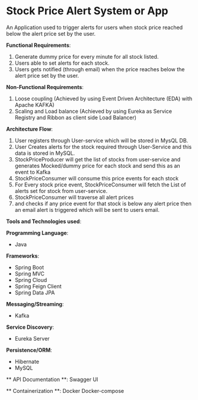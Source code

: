 # Stock Price Alert System or App
An Application used to trigger alerts for users when stock price reached below the alert price set by the user.

**Functional Requirements**:
1.  Generate dummy price for every minute for all stock listed.
2.  Users able to set alerts for each stock.
3.  Users gets notified (through email) when the price reaches below the alert price set by the user.

**Non-Functional Requirements**:
1. Loose coupling (Achieved by using Event Driven Architecture (EDA) with Apache KAFKA)
2. Scaling and Load balance (Achieved by using Eureka as Service Registry and Ribbon as client side Load Balancer)


**Architecture Flow**:
1. User registers through User-service which will be stored in MysQL DB.
2. User Creates alerts for the stock required through User-Service and this data is stored in MySQL.
3. StockPriceProducer will get the list of stocks from user-service and generates Mocked/dummy price for each stock and send this as an event to Kafka
5. StockPriceConsumer will consume this price events for each stock
6. For Every stock price event, StockPriceConsumer will fetch the List of alerts set for stock from user-service.
7. StockPriceConsumer will traverse all alert prices
8. and checks if any price event for that stock is below any alert price then an email alert is triggered which will be sent to users email.

**Tools and Technologies used**:

**Programming Language**:
- Java

**Frameworks**:
- Spring Boot
- Spring MVC
- Spring Cloud
- Spring Feign Client
- Spring Data JPA

**Messaging/Streaming**:
- Kafka

**Service Discovery**:
- Eureka Server

**Persistence/ORM**:
- Hibernate
- MySQL

** API Documentation **:
Swagger UI

** Containerization **:
Docker
Docker-compose
